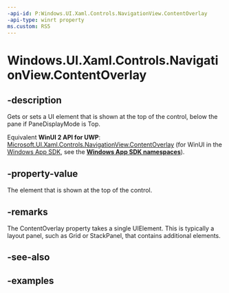 ```yaml
---
-api-id: P:Windows.UI.Xaml.Controls.NavigationView.ContentOverlay
-api-type: winrt property
ms.custom: RS5
---
```


<!-- Property syntax.
public UIElement ContentOverlay { get;  set; }
-->

# Windows.UI.Xaml.Controls.NavigationView.ContentOverlay

## -description

Gets or sets a UI element that is shown at the top of the control, below the pane if PaneDisplayMode is Top.

Equivalent **WinUI 2 API for UWP**: [Microsoft.UI.Xaml.Controls.NavigationView.ContentOverlay](/windows/winui/api/microsoft.ui.xaml.controls.navigationview.contentoverlay) (for WinUI in the [Windows App SDK](/windows/apps/windows-app-sdk/), see the **[Windows App SDK namespaces](/windows/windows-app-sdk/api/winrt/)**).

## -property-value

The element that is shown at the top of the control.

## -remarks

The ContentOverlay property takes a single UIElement. This is typically a layout panel, such as Grid or StackPanel, that contains additional elements.

## -see-also

## -examples


